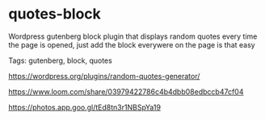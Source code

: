 # quotes-block
Wordpress gutenberg block plugin that displays random quotes every time the page is opened, just add the block everywere on the page is that easy </br>

Tags: gutenberg, block, quotes </br>

https://wordpress.org/plugins/random-quotes-generator/

https://www.loom.com/share/03979422786c4b4dbb08edbccb47cf04

https://photos.app.goo.gl/tEd8tn3r1NBSpYa19
